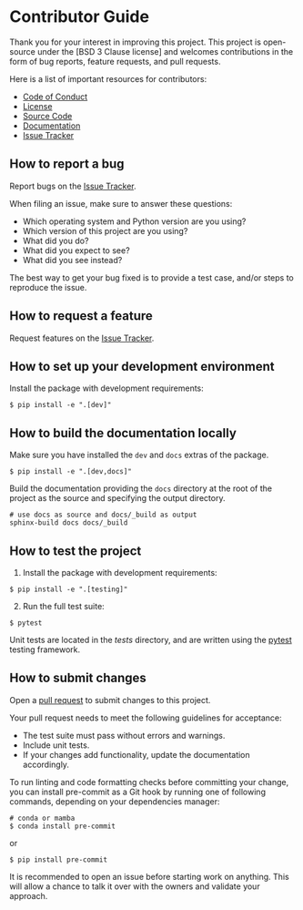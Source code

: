 # Contributor Guide

Thank you for your interest in improving this project.
This project is open-source under the [BSD 3 Clause license] and
welcomes contributions in the form of bug reports, feature requests, and pull requests.

Here is a list of important resources for contributors:

- [Code of Conduct]
- [License]
- [Source Code]
- [Documentation]
- [Issue Tracker]

## How to report a bug

Report bugs on the [Issue Tracker].

When filing an issue, make sure to answer these questions:

- Which operating system and Python version are you using?
- Which version of this project are you using?
- What did you do?
- What did you expect to see?
- What did you see instead?

The best way to get your bug fixed is to provide a test case,
and/or steps to reproduce the issue.

## How to request a feature

Request features on the [Issue Tracker].

## How to set up your development environment

Install the package with development requirements:

```console
$ pip install -e ".[dev]"
```

## How to build the documentation locally

Make sure you have installed the `dev` and `docs` extras of the package.

```console
$ pip install -e ".[dev,docs]"
```

Build the documentation providing the `docs` directory at the root of the project as the source
and specifying the output directory.

```console
# use docs as source and docs/_build as output
sphinx-build docs docs/_build
```

## How to test the project


1. Install the package with development requirements:

```console
$ pip install -e ".[testing]"
```

2. Run the full test suite:

```console
$ pytest
```


Unit tests are located in the _tests_ directory,
and are written using the [pytest] testing framework.

[pytest]: https://pytest.readthedocs.io/

## How to submit changes

Open a [pull request] to submit changes to this project.

Your pull request needs to meet the following guidelines for acceptance:

- The test suite must pass without errors and warnings.
- Include unit tests.
- If your changes add functionality, update the documentation accordingly.

To run linting and code formatting checks before committing your change, you can install pre-commit as a Git hook by running one of following commands, depending on your dependencies manager:

```console
# conda or mamba
$ conda install pre-commit
```

or

```
$ pip install pre-commit
```


It is recommended to open an issue before starting work on anything.
This will allow a chance to talk it over with the owners and validate your approach.

[pull request]: https://github.com/brightway-lca/bw_temporalis/pulls
[License]: https://opensource.org/licenses/BSD-3-Clause
[Source Code]: https://github.com/brightway-lca/bw_temporalis
[Documentation]: https://bw_temporalis.readthedocs.io/
[Issue Tracker]: https://github.com/brightway-lca/bw_temporalis/issues


<!-- github-only -->

[Code of Conduct]: CODE_OF_CONDUCT.md
